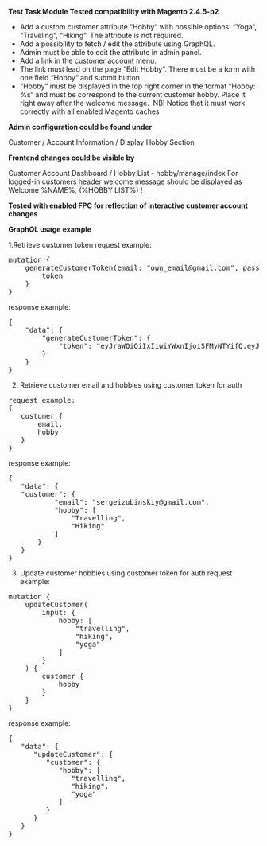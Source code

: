 **Test Task Module**
**Tested compatibility with Magento 2.4.5-p2**

- Add a custom customer attribute “Hobby“ with possible options: “Yoga“, “Traveling“, “Hiking“. The attribute is not required.
- Add a possibility to fetch / edit the attribute using GraphQL.
- Admin must be able to edit the attribute in admin panel.
- Add a link in the customer account menu.
- The link must lead on the page “Edit Hobby“. There must be a form with one field “Hobby“ and submit button.
- “Hobby“ must be displayed in the top right corner in the format “Hobby: %s“ and must be correspond to the current customer hobby. Place it right away after the welcome message. 
NB! Notice that it must work correctly with all enabled Magento caches

**Admin configuration could be found under**

Customer / Account Information / Display Hobby Section

**Frontend changes could be visible by**

Customer Account Dashboard / Hobby List - hobby/manage/index
For logged-in customers header welcome message should be displayed as Welcome %NAME%, (%HOBBY LIST%) !

**Tested with enabled FPC for reflection of interactive customer account changes**

**GraphQL usage example**

1.Retrieve customer token
request example:
<pre>
mutation {
    generateCustomerToken(email: "own_email@gmail.com", password: "secret_password") {
        token
    }
}
</pre>
response example:
<pre>
{
    "data": {
        "generateCustomerToken": {
            "token": "eyJraWQiOiIxIiwiYWxnIjoiSFMyNTYifQ.eyJ1aWQiOjEsInV0eXBpZCI6MywiaWF0IjoxNjk1NzIyMTMxLCJleHAiOjE2OTU3MjU3MzF9.uqcm-oTaFiqXAotLJmgCDy2CauW7MD9fVMkBDCyPKgQ"
        }
    }
}
</pre>
2. Retrieve customer email and hobbies using customer token for auth
<pre>
request example:
{
   customer {
       email,
       hobby
   }
}
</pre>
response example:
<pre>
{
   "data": {
   "customer": {
           "email": "sergeizubinskiy@gmail.com",
           "hobby": [
               "Travelling",
               "Hiking"
           ]
       }
   }
}
</pre>
3. Update customer hobbies using customer token for auth
request example:
<pre>
mutation {
    updateCustomer(
        input: {
            hobby: [
                "travelling",
                "hiking",
                "yoga"
            ]
        }
    ) {
        customer {
            hobby
        }
    }
}
</pre>
response example:
<pre>
{
   "data": {
      "updateCustomer": {
         "customer": {
            "hobby": [
               "travelling",
               "hiking",
               "yoga"
            ]
         }
      }
   }
}
</pre>